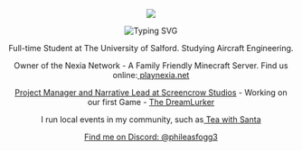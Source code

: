 <p align="center">
  <img src="https://avatars.githubusercontent.com/u/76670678?s=400&u=46adf4fbee62843a5028279a6b38a3eee890f24a&v=4"/>
</p>

<p align="center" href="https://git.io/typing-svg"><img src="https://readme-typing-svg.demolab.com?font=Lobster&pause=5&color=87CEEB&center=true&vCenter=true&width=435&lines=You'll Never Walk Alone" alt="Typing SVG" />
  
<p align="center">
  Full-time Student at The University of Salford. Studying Aircraft Engineering. 
</p>
<p align="center">
  Owner of the Nexia Network - A Family Friendly Minecraft Server. Find us online:<a href="https://playnexia.net"> playnexia.net
</p>
<p align="center">
  Project Manager and Narrative Lead at <a href="https://screencrowstudios.com">Screencrow Studios</a> - Working on our first Game - <a href="https://store.steampowered.com/app/2496390/The_Dreamlurker/">The DreamLurker</a>
</p>
<p align="center">
  I run local events in my community, such as<a href="https://teawithsanta.com"> Tea with Santa
</p>  
<p align="center">
  Find me on Discord: @phileasfogg3
</p> 
